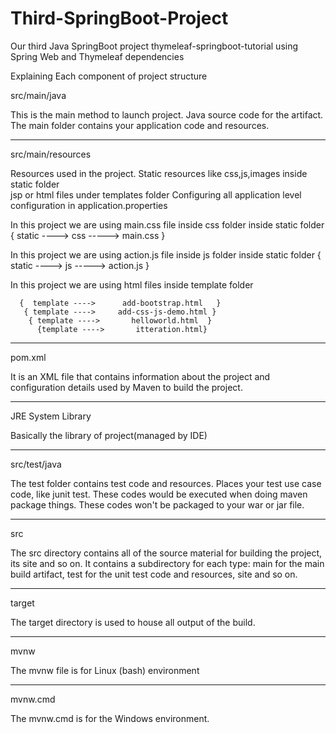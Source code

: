 # Third-SpringBoot-Project
Our third Java SpringBoot project thymeleaf-springboot-tutorial using Spring Web and Thymeleaf  dependencies 

Explaining Each component of project structure



src/main/java

This is the main method to launch project.
Java source code for the artifact.
The main folder contains your application code and resources.

-------------------------

src/main/resources

Resources used in the project.
Static resources like css,js,images inside static folder  
jsp or html files under templates folder
Configuring all application level configuration in application.properties


In this project we are using  main.css file inside css folder inside static folder
        { static ---->   css  ----->  main.css  }

In this project we are using  action.js file inside js folder inside static folder
       {  static ---->   js  ----->    action.js }  

In this project we are using  html files inside template folder


      {  template ---->      add-bootstrap.html   }  
       { template ---->     add-css-js-demo.html }
        { template ---->       helloworld.html  }        
          {template ---->       itteration.html}            

-------------------------

pom.xml

 It is an XML file that contains information about the project and configuration details used by Maven to build the project.

-------------------------------------------------

JRE System Library

Basically the  library of project(managed by IDE)

-------------------------

src/test/java

 The test folder contains  test code and resources.
 Places your test use case code, like junit test.
 These codes would be executed when doing maven package things. These codes won't be packaged to your war or jar file.

-------------------------

src  

The src directory contains all of the source material for building the project, its site and so on. 
It contains a subdirectory for each type: main for the main build artifact, test for the unit test code and resources, site and so on.

-------------------------

 target 

 The target directory is used to house all output of the build.

-------------------------

mvnw 

The mvnw file is for Linux (bash) environment


-------------------------

mvnw.cmd

   The mvnw.cmd is for the Windows environment.
